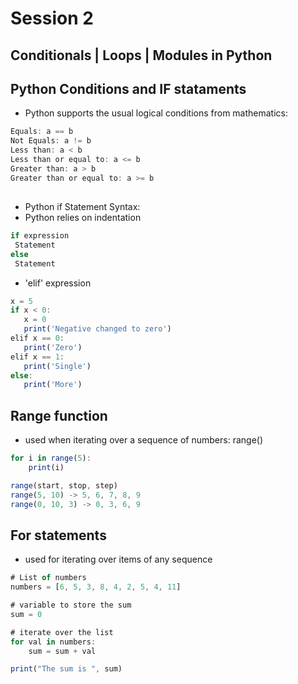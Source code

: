 # Session 2
## Conditionals | Loops | Modules in Python


##
## Python Conditions and IF stataments
 - Python supports the usual logical conditions from mathematics:
 
 ```js
 Equals: a == b
Not Equals: a != b
Less than: a < b
Less than or equal to: a <= b
Greater than: a > b
Greater than or equal to: a >= b
```

##
- Python if Statement Syntax:
- Python relies on indentation


```js
if expression
 Statement
else 
 Statement
```

- 'elif' expression

```js
x = 5
if x < 0:
   x = 0
   print('Negative changed to zero')
elif x == 0:
   print('Zero')
elif x == 1:
   print('Single')
else:
   print('More')
```

##
## Range function

- used when iterating over a sequence of numbers: range()
```js
for i in range(5):
    print(i)
```

```js
range(start, stop, step)
range(5, 10) -> 5, 6, 7, 8, 9
range(0, 10, 3) -> 0, 3, 6, 9
```

##
## For statements

- used for iterating over items of any sequence

```js
# List of numbers
numbers = [6, 5, 3, 8, 4, 2, 5, 4, 11]

# variable to store the sum
sum = 0

# iterate over the list
for val in numbers:
    sum = sum + val

print("The sum is ", sum)
```

